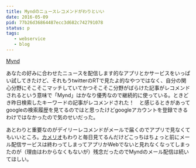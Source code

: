 ```yaml
---
title: Myndのニュースレコメンドがわりといい
date: 2016-05-09
pid: 77b26d36864487ecc3d682c742791078
status: p
tags:
   - webservice
   - blog
---
```


[Mynd][1]

あなたの好みに合わせたニュースを配信します的なアプリとかサービスをいっぱい試してきたけど、それもうtwitterのRTで見たよ的なやつではなく、自分の関心分野にそこそこマッチしていてかつそこそこ分野がばらけた記事がレコメンドされるという意味で「Mynd」はかなり優秀なので継続的に使っている。ときどき昨日検索したキーワードの記事がレコメンドされた！　と感じるときがあってgoogleの検索履歴を見てるのではと思ったけどgoogleアカウントを登録できるわけではなかったので気のせいだった。

あとわりと重要なのがデイリーレコメンドがメールで届くのでアプリで見なくてもいいところ。[カメリオ][2]もわりと毎日見てるんだけどこっちはちょっと前にメール配信サービスは終わってしまってアプリかWebでないと見れなくなってしまったのが（理由はわからなくもないが）残念だったのでMyndのメール配信は続いてほしい。

[1]:	https://mynd.jp/start/
[2]:	https://lp.kamel.io/